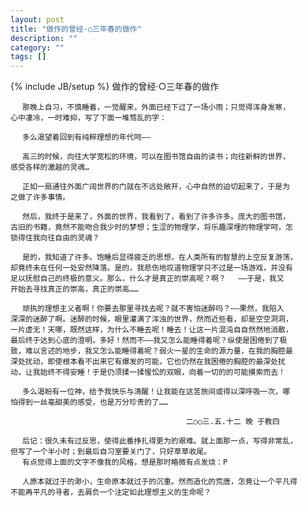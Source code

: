 ```yaml
---
layout: post
title: "做作的曾经·○三年春的做作"
description: ""
category: ""
tags: []
---
```

{% include JB/setup %}
	做作的曾经·○三年春的做作

	　 那晚上自习，不慎睡着，一觉醒来，外面已经下过了一场小雨；只觉得浑身发寒，
	心中凄冷，一时难抑，写了下面一堆骛乱的字：

	　 多么渴望着回到有纯粹理想的年代呵——

	　 高三的时候，向往大学宽松的环境，可以在图书馆自由的读书；向往新鲜的世界，
	感受各样的激越的灵魂…

	　 正如一扇通往外面广阔世界的门就在不远处敞开，心中自然的迫切起来了，于是为
	之做了许多事情。

	　 然后，我终于是来了，外面的世界，我看到了，看到了许多许多。庞大的图书馆，
	古旧的书籍，竟然不能吻合我少时的梦想；生涩的物理学，将乐趣深埋的物理学呵，怎
	锁得住我向往自由的灵魂？

	　 是的，我知道了许多。饱睡后显得疲乏的思想，在人类所有的智慧的上空反复游荡，
	却竟终未在任何一处安然降落。是的，我悲伤地叹道物理学只不过是一场游戏，并没有
	足以抚慰自己的终极的意义。那么，什么才是真正的崇高呢？啊？　 ——于是，我又
	开始去寻找真正的崇高，真正的崇高……

	　 顽执的理想主义者啊！你要去那里寻找去呢？就不害怕迷醉吗？——果然，我陷入
	深深的迷醉了啊。迷醉的时候，眼里灌满了浑浊的世界，然而近些看，却是空空洞洞，
	一片虚无！天哪，既然这样，为什么不睡去呢！睡去！让这一片混沌自自然然地消散，
	最后终于达到心底的澄明，多好！然而不——我又怎么能睡得着呢？纵使是困倦到了极
	致，难以言述的地步，我又怎么能睡得着呢？弱火一星的生命的源力量，在我的胸腔最
	深处扰动，即使根本看不出来它有爆发的可能，它也仍然在我困倦的胸腔的最深处扰
	动，让我始终不得安睡！于是仍须揉一揉惺忪的双眼，向着一切的的可能摸索而去！

	　 多么渴盼有一位神，给予我快乐与清醒！让我能在这苦旅间或得以深呼吸一次，哪
	怕得到一丝毫甜美的感受，也是万分珍贵的了……

	　　　　　　　　　　　　　　　　　　　　　　　 二○○三.五.十二 晚 于教四

	　 后记：很久未有过反思，使得此番挣扎得更为的艰难。就上面那一点，写得非常乱，
	但写了一个半小时；到最后自习室要关门了，只好草草收尾。
	　 有点觉得上面的文字不像我的风格，想是那时略微有点发烧：P

	　 人原本就过于的渺小，生命原本就过于的沉重。然而造化的荒唐，怎竟让一个平凡得
	不能再平凡的寻者，去肩负一个注定如此理想主义的生命呢？